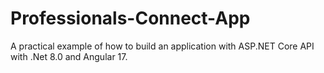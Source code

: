 # Professionals-Connect-App
A practical example of how to build an application with ASP.NET Core API with .Net 8.0 and Angular 17.
